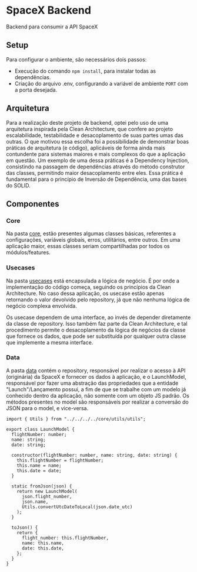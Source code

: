 # SpaceX Backend

Backend para consumir a API SpaceX

## Setup

Para configurar o ambiente, são necessários dois passos:

* Execução do comando ```npm install```, para instalar todas as dependências.
* Criação do arquivo .env, configurando a variável de ambiente ```PORT``` com a porta desejada.

## Arquitetura

Para a realização deste projeto de backend, optei pelo uso de uma arquitetura inspirada pela Clean Architecture, que confere ao projeto escalabilidade, testabilidade e desacoplamento de suas partes umas das outras. O que motivou essa escolha foi a possibilidade de demonstrar boas práticas de arquitetura (e código), aplicáveis de forma ainda mais contundente para sistemas maiores e mais complexos do que a aplicação em questão. Um exemplo de uma dessa práticas é a Dependency Injection, consistindo na passagem de dependências através do método construtor das classes, permitindo maior desacoplamento entre eles. Essa prática é fundamental para o princípio de Inversão de Dependência, uma das bases do SOLID.

## Componentes

### Core
Na pasta [core](https://github.com/joaovitormelo/spacex-backend/tree/main/src/core), estão presentes algumas classes básicas, referentes a configurações, variáveis globais, erros, utilitários, entre outros. Em uma aplicação maior, essas classes seriam compartilhadas por todos os módulos/features.

### Usecases

Na pasta [usecases](https://github.com/joaovitormelo/spacex-backend/tree/main/src/features/launches/usecases) está encapsulada a lógica de negócio. É por onde a implementação do código começa, seguindo os princípios da Clean Architecture. No caso dessa aplicação, os usecase estão apenas retornando o valor devolvido pelo repository, já que não nenhuma lógica de negócio complexa envolvida.

Os usecase dependem de uma interface, ao invés de depender diretamente da classe de repository. Isso também faz parte da Clean Architecture, e tal procedimento permite o desacoplamento da lógica de negócios da classe que fornece os dados, que pode ser substituída por qualquer outra classe que implemente a mesma interface.

### Data

A pasta [data](https://github.com/joaovitormelo/spacex-backend/tree/main/src/features/launches/data) contém o repository, responsável por realizar o acesso à API (originária) da SpaceX e fornecer os dados à aplicação, e o LaunchModel, responsável por fazer uma abstração das propriedades que a entidade "Launch"/Lançamento possui, a fim de que se trabalhe com um modelo já conhecido dentro da aplicação, não somente com um objeto JS padrão. Os métodos presentes no model são responsáveis por realizar a conversão do JSON  para o model, e vice-versa.

```
import { Utils } from "../../../../core/utils/utils";

export class LaunchModel {
  flightNumber: number;
  name: string;
  date: string;

  constructor(flightNumber: number, name: string, date: string) {
    this.flightNumber = flightNumber;
    this.name = name;
    this.date = date;
  }

  static fromJson(json) {
    return new LaunchModel(
      json.flight_number,
      json.name,
      Utils.convertUtcDateToLocal(json.date_utc)
    );
  }

  toJson() {
    return {
      flight_number: this.flightNumber,
      name: this.name,
      date: this.date,
    };
  }
}
```
